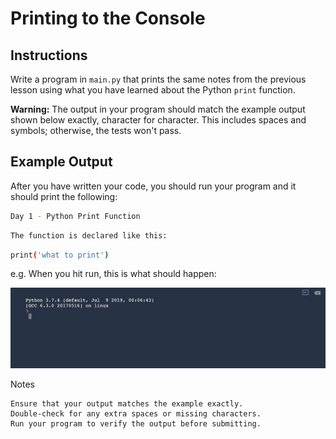 # Printing to the Console

## Instructions

Write a program in `main.py` that prints the same notes from the previous lesson using what you have learned about the Python `print` function.

**Warning:** The output in your program should match the example output shown below exactly, character for character. This includes spaces and symbols; otherwise, the tests won't pass.

## Example Output

After you have written your code, you should run your program and it should print the following:

```bash
Day 1 - Python Print Function
```
```bash
The function is declared like this:
```
```bash
print('what to print')
```

e.g. When you hit run, this is what should happen:

![Example Output](1.1.print.webp)

Notes

    Ensure that your output matches the example exactly.
    Double-check for any extra spaces or missing characters.
    Run your program to verify the output before submitting.
